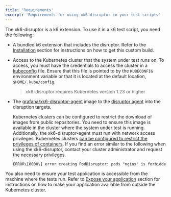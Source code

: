 ```yaml
---
title: 'Requirements'
excerpt: 'Requirements for using xk6-disruptor in your test scripts'
---
```


The xk6-disruptor is a k6 extension. 
To use it in a k6 test script, you need the following:

- A bundled k6 extension that includes the disruptor.
Refer to the [Installation](/javascript-api/xk6-disruptor/get-started/installation) section  for instructions on how to get this custom build.

- Access to the Kubernetes cluster that the system under test runs on.
 To access, you must have the credentials to access the cluster in a [kubeconfig](https://kubernetes.io/docs/tasks/access-application-cluster/configure-access-multiple-clusters/) file.
 Ensure that this file is pointed to by the `KUBECONFIG` environment variable or that it is located at the default location, `$HOME/.kube/config`.

  <Blockquote mod="note">

  xk6-disruptor requires Kubernetes version 1.23 or higher

  </Blockquote>


- The [grafana/xk6-disruptor-agent](https://github.com/grafana/xk6-disruptor/pkgs/container/xk6-disruptor-agent) image to the [disruptor agent](https://github.com/grafana/xk6-disruptor/blob/main/docs/01-development/02-architecture.md) into the disruption targets.

  Kubernetes clusters can be configured to restrict the download of images from public repositories. You need to ensure this image is available in the cluster where the system under test is running. Additionally, the xk6-disruptor-agent must run with network access privileges. Kubernetes clusters [can be configured to restrict the privileges of containers](https://kubernetes.io/docs/concepts/security/pod-security-admission/).
If you find an error similar to the following when using the xk6-disruptor, contact your cluster administrator and request the necessary privileges.

  ```txt
  ERROR\[0000\] error creating PodDisruptor: pods "nginx" is forbidden: violates PodSecurity "baseline:latest": non-default capabilities (container "xk6-agent" must not include "NET_ADMIN", "NET_RAW" in securityContext.capabilities.add)
  ```


You also need to ensure your test application is accessible from the machine where the tests run.
Refer to [Expose your application](/javascript-api/xk6-disruptor/get-started/expose-your-application) section for instructions on how to make your application available from outside the Kubernetes cluster.
